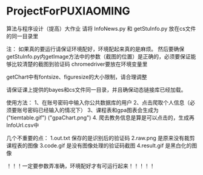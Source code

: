 # ProjectForPUXIAOMING
算法与程序设计（提高）大作业
请将 InfoNews.py 和 getStuInfo.py 放在cs文件的同一目录里

注：
如果真的要运行请保证环境配好，环境配起来真的是麻烦。
然后要确保getStuInfo.py内getImage方法中的参数（截图的位置）是正确的，必须要保证能够比较清楚的截图到验证码
chromedriver要放在环境变量里

getChart中有fontsize、figuresize的大小限制，请合理调整

请保证课上提供的bayes和cs文件同一目录，并且确保动态链接库已经加载。

使用方法：
1、在账号密码中输入你公共数据库的用户
2、点击爬取个人信息（必须要账号密码已经输入的情况下）
3、课程表和gpa图表会生成为 ("tiemtable.gif") ("gpaChart.png")
4. 爬去教务信息是算是可以点击的，生成再InfoUrl.csv中

几个不重要的点：
1.out.txt 保存的是识别后的验证码
2.raw.png 是原来没有裁剪课程表的图像
3.code.gif 是没有图像处理的验证码截图
4.result.gif 是黑白化的图像

！！！一定要参数弄准确，环境配好才有可运行起来！！！！！
